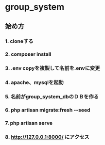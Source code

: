 # group_system

## 始め方

### 1. cloneする

### 2. composer install

### 3. .env copyを複製して名前を.envに変更

### 4. apache、mysqlを起動

### 5. 名前がgroup_system_dbのＤＢを作る

### 6. php artisan migrate:fresh --seed

### 7. php artisan serve

### 8. http://127.0.0.1:8000/ にアクセス
